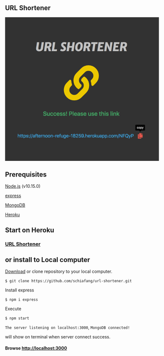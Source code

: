 ## URL Shortener

![index](/public/images/index.png)

## Prerequisites
[Node.js](https://nodejs.org/en/) (v10.15.0)

[express](https://expressjs.com/)

[MongoDB](https://www.mongodb.com/)

[Heroku](https://dashboard.heroku.com/)

## Start on Heroku

### [URL Shortener](https://afternoon-refuge-18259.herokuapp.com/)

## or install to Local computer

[Download](https://github.com/schiafang/url-shortener/archive/master.zip) or clone repository to your local computer.
```
$ git clone https://github.com/schiafang/url-shortener.git
```
Install express
```
$ npm i express
```

Execute
```
$ npm start
```

`The server listening on localhost:3000`, `MongoDB connected!`

will show on terminal when server connect success.

#### Browse [http://localhost:3000](http://localhost:3000) 